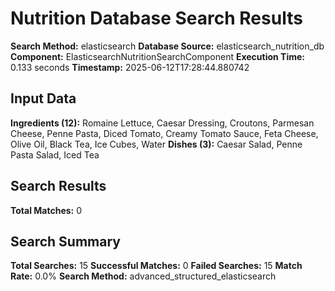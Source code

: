 # Nutrition Database Search Results

**Search Method:** elasticsearch
**Database Source:** elasticsearch_nutrition_db
**Component:** ElasticsearchNutritionSearchComponent
**Execution Time:** 0.133 seconds
**Timestamp:** 2025-06-12T17:28:44.880742

## Input Data
**Ingredients (12):** Romaine Lettuce, Caesar Dressing, Croutons, Parmesan Cheese, Penne Pasta, Diced Tomato, Creamy Tomato Sauce, Feta Cheese, Olive Oil, Black Tea, Ice Cubes, Water
**Dishes (3):** Caesar Salad, Penne Pasta Salad, Iced Tea

## Search Results
**Total Matches:** 0

## Search Summary
**Total Searches:** 15
**Successful Matches:** 0
**Failed Searches:** 15
**Match Rate:** 0.0%
**Search Method:** advanced_structured_elasticsearch
